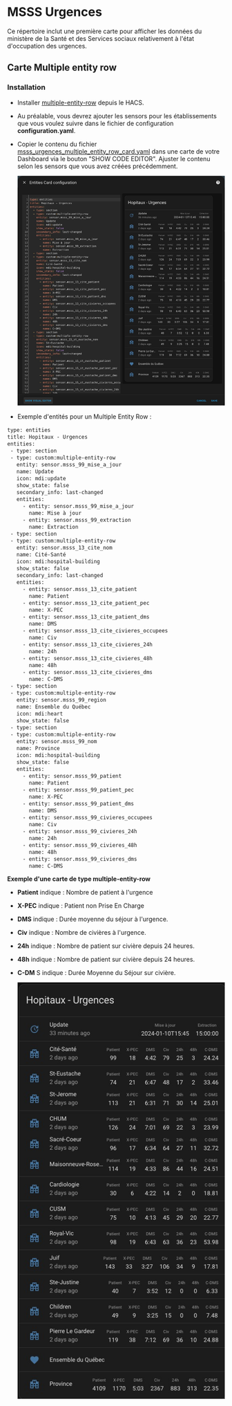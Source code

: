 
#  MSSS Urgences

Ce répertoire inclut une première carte pour afficher les données du ministère de la Santé et des Services sociaux relativement à l'état d'occupation des urgences.

## Carte Multiple entity row

### Installation

- Installer [multiple-entity-row](https://github.com/benct/lovelace-multiple-entity-row) depuis le HACS.
- Au préalable, vous devrez ajouter les sensors pour les établissements que vous voulez suivre dans le fichier de configuration **configuration.yaml**.
- Copier le contenu du fichier [msss_urgences_multiple_entity_row_card.yaml](msss_urgences_multiple_entity_row_card.yaml) dans une carte de votre Dashboard via le bouton "SHOW CODE EDITOR". Ajuster le contenu selon les sensors que vous avez créées précédemment.

  ![Exemple de l'ajout d'un multiple-entity-row](MSSS-Multiple_entity_row-EDIT.jpg)

- Exemple d'entités pour un Multiple Entity Row :
 
 ```
type: entities
title: Hopitaux - Urgences
entities:
  - type: section
  - type: custom:multiple-entity-row
    entity: sensor.msss_99_mise_a_jour
    name: Update
    icon: mdi:update
    show_state: false
    secondary_info: last-changed
    entities:
      - entity: sensor.msss_99_mise_a_jour
        name: Mise à jour
      - entity: sensor.msss_99_extraction
        name: Extraction
  - type: section
  - type: custom:multiple-entity-row
    entity: sensor.msss_13_cite_nom
    name: Cité-Santé
    icon: mdi:hospital-building
    show_state: false
    secondary_info: last-changed
    entities:
      - entity: sensor.msss_13_cite_patient
        name: Patient
      - entity: sensor.msss_13_cite_patient_pec
        name: X-PEC
      - entity: sensor.msss_13_cite_patient_dms
        name: DMS
      - entity: sensor.msss_13_cite_civieres_occupees
        name: Civ
      - entity: sensor.msss_13_cite_civieres_24h
        name: 24h
      - entity: sensor.msss_13_cite_civieres_48h
        name: 48h
      - entity: sensor.msss_13_cite_civieres_dms
        name: C-DMS
  - type: section
  - type: custom:multiple-entity-row
    entity: sensor.msss_99_region
    name: Ensemble du Québec
    icon: mdi:heart
    show_state: false
  - type: section
  - type: custom:multiple-entity-row
    entity: sensor.msss_99_nom
    name: Province
    icon: mdi:hospital-building
    show_state: false
    entities:
      - entity: sensor.msss_99_patient
        name: Patient
      - entity: sensor.msss_99_patient_pec
        name: X-PEC
      - entity: sensor.msss_99_patient_dms
        name: DMS
      - entity: sensor.msss_99_civieres_occupees
        name: Civ
      - entity: sensor.msss_99_civieres_24h
        name: 24h
      - entity: sensor.msss_99_civieres_48h
        name: 48h
      - entity: sensor.msss_99_civieres_dms
        name: C-DMS
```

**Exemple d'une carte de type multiple-entity-row**

- **Patient** indique : Nombre de patient à l'urgence
- **X-PEC** indique : Patient non Prise En Charge
- **DMS** indique : Durée moyenne du séjour à l'urgence.
- **Civ** indique : Nombre de civières à l'urgence.
- **24h** indique : Nombre de patient sur civière depuis 24 heures.
- **48h** indique : Nombre de patient sur civière depuis 24 heures.
- **C-DM** S indique : Durée Moyenne du Séjour sur civière.


  ![Exemple d'un multiple-entity-row](MSSS-Multiple_entity_row.jpg)
